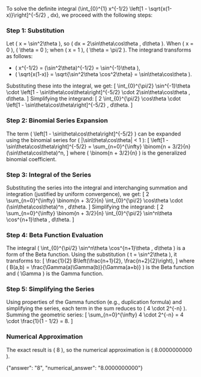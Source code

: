 
To solve the definite integral \(\int_{0}^{1} x^{-1/2} \left[1 - \sqrt{x(1-x)}\right]^{-5/2} \, dx\), we proceed with the following steps:

### Step 1: Substitution
Let \( x = \sin^2\theta \), so \( dx = 2\sin\theta\cos\theta \, d\theta \). When \( x = 0 \), \( \theta = 0 \); when \( x = 1 \), \( \theta = \pi/2 \). The integrand transforms as follows:
- \( x^{-1/2} = (\sin^2\theta)^{-1/2} = \sin^{-1}\theta \),
- \( \sqrt{x(1-x)} = \sqrt{\sin^2\theta \cos^2\theta} = \sin\theta\cos\theta \).

Substituting these into the integral, we get:
\[
\int_{0}^{\pi/2} \sin^{-1}\theta \cdot \left[1 - \sin\theta\cos\theta\right]^{-5/2} \cdot 2\sin\theta\cos\theta \, d\theta.
\]
Simplifying the integrand:
\[
2 \int_{0}^{\pi/2} \cos\theta \cdot \left[1 - \sin\theta\cos\theta\right]^{-5/2} \, d\theta.
\]

### Step 2: Binomial Series Expansion
The term \( \left[1 - \sin\theta\cos\theta\right]^{-5/2} \) can be expanded using the binomial series for \( |\sin\theta\cos\theta| < 1 \):
\[
\left[1 - \sin\theta\cos\theta\right]^{-5/2} = \sum_{n=0}^{\infty} \binom{n + 3/2}{n} (\sin\theta\cos\theta)^n,
\]
where \( \binom{n + 3/2}{n} \) is the generalized binomial coefficient.

### Step 3: Integral of the Series
Substituting the series into the integral and interchanging summation and integration (justified by uniform convergence), we get:
\[
2 \sum_{n=0}^{\infty} \binom{n + 3/2}{n} \int_{0}^{\pi/2} \cos\theta \cdot (\sin\theta\cos\theta)^n \, d\theta.
\]
Simplifying the integrand:
\[
2 \sum_{n=0}^{\infty} \binom{n + 3/2}{n} \int_{0}^{\pi/2} \sin^n\theta \cos^{n+1}\theta \, d\theta.
\]

### Step 4: Beta Function Evaluation
The integral \( \int_{0}^{\pi/2} \sin^n\theta \cos^{n+1}\theta \, d\theta \) is a form of the Beta function. Using the substitution \( t = \sin^2\theta \), it transforms to:
\[
\frac{1}{2} B\left(\frac{n+1}{2}, \frac{n+2}{2}\right),
\]
where \( B(a,b) = \frac{\Gamma(a)\Gamma(b)}{\Gamma(a+b)} \) is the Beta function and \( \Gamma \) is the Gamma function.

### Step 5: Simplifying the Series
Using properties of the Gamma function (e.g., duplication formula) and simplifying the series, each term in the sum reduces to \( 4 \cdot 2^{-n} \). Summing the geometric series:
\[
\sum_{n=0}^{\infty} 4 \cdot 2^{-n} = 4 \cdot \frac{1}{1 - 1/2} = 8.
\]

### Numerical Approximation
The exact result is \( 8 \), so the numerical approximation is \( 8.0000000000 \).

{"answer": "8", "numerical_answer": "8.0000000000"}
